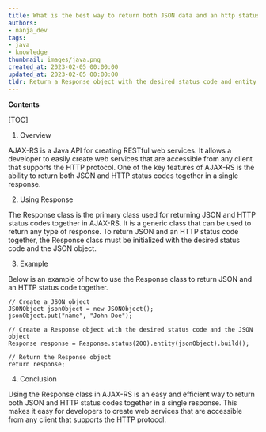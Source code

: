 ```yaml
---
title: What is the best way to return both JSON data and an http status code using jax-rs?
authors:
- nanja_dev
tags:
- java
- knowledge
thumbnail: images/java.png
created_at: 2023-02-05 00:00:00
updated_at: 2023-02-05 00:00:00
tldr: Return a Response object with the desired status code and entity containing the JSON data.
---
```


**Contents**

[TOC]

1. Overview

AJAX-RS is a Java API for creating RESTful web services. It allows a developer to easily create web services that are accessible from any client that supports the HTTP protocol. One of the key features of AJAX-RS is the ability to return both JSON and HTTP status codes together in a single response.

2. Using Response

The Response class is the primary class used for returning JSON and HTTP status codes together in AJAX-RS. It is a generic class that can be used to return any type of response. To return JSON and an HTTP status code together, the Response class must be initialized with the desired status code and the JSON object.

3. Example

Below is an example of how to use the Response class to return JSON and an HTTP status code together.

```
// Create a JSON object
JSONObject jsonObject = new JSONObject();
jsonObject.put("name", "John Doe");

// Create a Response object with the desired status code and the JSON object
Response response = Response.status(200).entity(jsonObject).build();

// Return the Response object
return response;
```

4. Conclusion

Using the Response class in AJAX-RS is an easy and efficient way to return both JSON and HTTP status codes together in a single response. This makes it easy for developers to create web services that are accessible from any client that supports the HTTP protocol.
